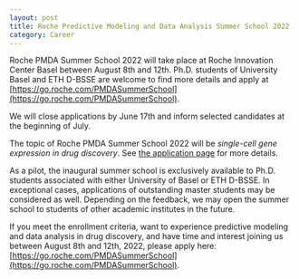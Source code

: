```yaml
---
layout: post
title: Roche Predictive Modeling and Data Analysis Summer School 2022
category: Career
---
```


Roche PMDA Summer School 2022 will take place at Roche Innovation Center Basel
between August 8th and 12th. Ph.D. students of University Basel and ETH D-BSSE
are welcome to find more details and apply at [https://go.roche.com/PMDASummerSchool](https://go.roche.com/PMDASummerSchool).

We will close applications by June 17th and inform selected candidates at the
beginning of July.

The topic of Roche PMDA Summer School 2022 will be *single-cell gene expression
in drug discovery*. See [the application
page](https://go.roche.com/PMDASummerSchool) for more details.

As a pilot, the inaugural summer school is exclusively
available to Ph.D. students associated with either University of Basel or ETH
D-BSSE. In exceptional cases, applications of outstanding master students may be
considered as well. Depending on the feedback, we may open the summer school to
students of other academic institutes in the future.

If you meet the enrollment criteria, want to experience predictive modeling and
data analysis in drug discovery, and have time and interest joining us between
August 8th and 12th, 2022, please apply here:
[https://go.roche.com/PMDASummerSchool](https://go.roche.com/PMDASummerSchool).

